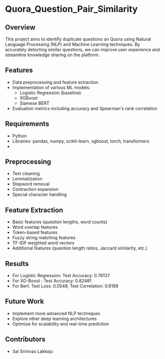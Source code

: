 # Quora_Question_Pair_Similarity

## Overview

This project aims to identify duplicate questions on Quora using Natural Language Processing (NLP) and Machine Learning techniques. By accurately detecting similar questions, we can improve user experience and streamline knowledge sharing on the platform.

## Features

- Data preprocessing and feature extraction
- Implementation of various ML models:
  - Logistic Regression (baseline)
  - XGBoost
  - Siamese BERT
- Evaluation metrics including accuracy and Spearman's rank correlation

## Requirements
- Python
- Libraries: pandas, numpy, scikit-learn, xgboost, torch, transformers
- 
## Preprocessing
- Text cleaning
- Lemmatization
- Stopword removal
- Contraction expansion
- Special character handling

## Feature Extraction
- Basic features (question lengths, word counts)
- Word overlap features
- Token-based features
- Fuzzy string matching features
- TF-IDF weighted word vectors
- Additional features (question length ratios, Jaccard similarity, etc.)
  
## Results
- For Logistic Regression: Test Accuracy: 0.76137
- For XG-Boost : Test Accuracy: 0.82481
- For Bert: Test Loss: 0.0548, Test Correlation: 0.6199

## Future Work

- Implement more advanced NLP techniques
- Explore other deep learning architectures
- Optimize for scalability and real-time prediction

## Contributors

- Sai Srinivas Lakkoju

